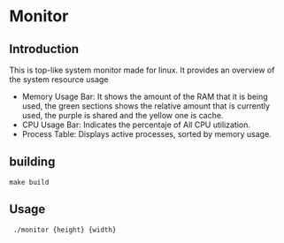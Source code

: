 # Monitor

## Introduction

This is top-like system monitor made for linux. It provides an overview of the system resource usage
- Memory Usage Bar: It shows the amount of the RAM that it is being used, the green sections shows the relative amount that is currently used, the purple is shared and the yellow one is cache.
- CPU Usage Bar: Indicates the percentaje of All CPU utilization.
- Process Table: Displays active processes, sorted by memory usage.

## building
``` make build ```

## Usage
``` ./monitor {height} {width}```
